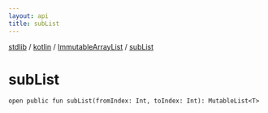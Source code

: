 ```yaml
---
layout: api
title: subList
---
```

[stdlib](../../index.html) / [kotlin](../index.html) / [ImmutableArrayList](index.html) / [subList](subList.html)

# subList

```
open public fun subList(fromIndex: Int, toIndex: Int): MutableList<T>
```
